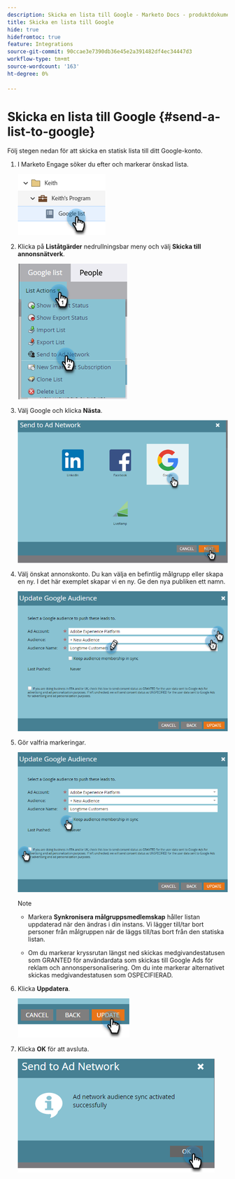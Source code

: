 ```yaml
---
description: Skicka en lista till Google - Marketo Docs - produktdokumentation
title: Skicka en lista till Google
hide: true
hidefromtoc: true
feature: Integrations
source-git-commit: 90ccae3e7390db36e45e2a391482df4ec34447d3
workflow-type: tm+mt
source-wordcount: '163'
ht-degree: 0%

---
```


# Skicka en lista till Google {#send-a-list-to-google}

Följ stegen nedan för att skicka en statisk lista till ditt Google-konto.

1. I Marketo Engage söker du efter och markerar önskad lista.

   ![](assets/send-a-list-to-google-1.png)

1. Klicka på **Liståtgärder** nedrullningsbar meny och välj **Skicka till annonsnätverk**.

   ![](assets/send-a-list-to-google-2.png)

1. Välj Google och klicka **Nästa**.

   ![](assets/send-a-list-to-google-3.png)

1. Välj önskat annonskonto. Du kan välja en befintlig målgrupp eller skapa en ny. I det här exemplet skapar vi en ny. Ge den nya publiken ett namn.

   ![](assets/send-a-list-to-google-4.png)

1. Gör valfria markeringar.

   ![](assets/send-a-list-to-google-5.png)

   >[!NOTE]
   >
   >* Markera **Synkronisera målgruppsmedlemskap** håller listan uppdaterad när den ändras i din instans. Vi lägger till/tar bort personer från målgruppen när de läggs till/tas bort från den statiska listan.
   >
   >* Om du markerar kryssrutan längst ned skickas medgivandestatusen som GRANTED för användardata som skickas till Google Ads för reklam och annonspersonalisering. Om du inte markerar alternativet skickas medgivandestatusen som OSPECIFIERAD.

1. Klicka **Uppdatera**.

   ![](assets/send-a-list-to-google-6.png)

1. Klicka **OK** för att avsluta.

   ![](assets/send-a-list-to-google-7.png)
